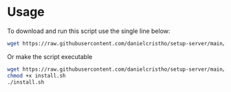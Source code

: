 # Usage

To download and run this script use the single line below:

```bash
wget https://raw.githubusercontent.com/danielcristho/setup-server/main/install.sh && bash install.sh
```

Or make the script executable

```bash
wget https://raw.githubusercontent.com/danielcristho/setup-server/main/install.sh
chmod +x install.sh
./install.sh
```

